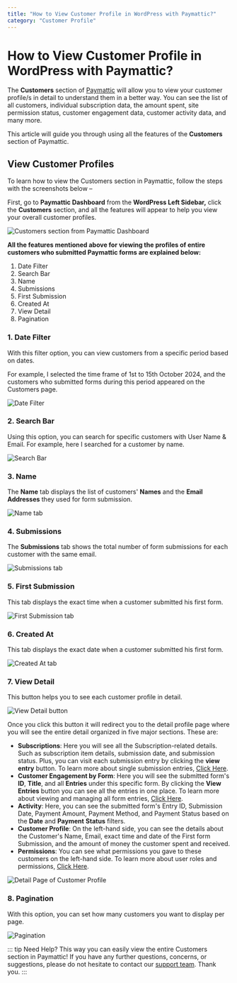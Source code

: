 ```yaml
---
title: "How to View Customer Profile in WordPress with Paymattic?"
category: "Customer Profile"
---
```


# How to View Customer Profile in WordPress with Paymattic?

The **Customers** section of [Paymattic](https://paymattic.com/) will allow you to view your customer profile/s in detail to understand them in a better way. You can see the list of all customers, individual subscription data, the amount spent, site permission status, customer engagement data, customer activity data, and many more.

This article will guide you through using all the features of the **Customers** section of Paymattic.

## View Customer Profiles

To learn how to view the Customers section in Paymattic, follow the steps with the screenshots below –

First, go to **Paymattic Dashboard** from the **WordPress Left Sidebar,** click the **Customers** section, and all the features will appear to help you view your overall customer profiles.

![Customers section from Paymattic Dashboard](/images/customer-profile/how-to-view-customer-profile-in-wordpress/1.-Customers-section-from-Paymattic-Dahboard-scaled.webp)

**All the features mentioned above for viewing the profiles of entire customers who submitted Paymattic forms are explained below:**

1. Date Filter
2. Search Bar
3. Name
4. Submissions
5. First Submission
6. Created At
7. View Detail
8. Pagination

### 1. Date Filter

With this filter option, you can view customers from a specific period based on dates.

For example, I selected the time frame of 1st to 15th October 2024, and the customers who submitted forms during this period appeared on the Customers page.

![Date Filter](/images/customer-profile/how-to-view-customer-profile-in-wordpress/2.-Date-Filter-scaled.webp)

### 2. Search Bar

Using this option, you can search for specific customers with User Name & Email.
For example, here I searched for a customer by name.

![Search Bar](/images/customer-profile/how-to-view-customer-profile-in-wordpress/3.-Search-Bar-scaled.webp)

### 3. Name

The **Name** tab displays the list of customers' **Names** and the **Email** **Addresses** they used for form submission.

![Name tab](/images/customer-profile/how-to-view-customer-profile-in-wordpress/4.-Name-scaled.webp)

### 4. Submissions

The **Submissions** tab shows the total number of form submissions for each customer with the same email.

![Submissions tab](/images/customer-profile/how-to-view-customer-profile-in-wordpress/5.-Submissions-scaled.webp)

### 5. First Submission

This tab displays the exact time when a customer submitted his first form.

![First Submission tab](/images/customer-profile/how-to-view-customer-profile-in-wordpress/6.-First-Submission-scaled.webp)

### 6. Created At

This tab displays the exact date when a customer submitted his first form.

![Created At tab](/images/customer-profile/how-to-view-customer-profile-in-wordpress/7.-Created-At-scaled.webp)

### 7. View Detail

This button helps you to see each customer profile in detail.

![View Detail button](/images/customer-profile/how-to-view-customer-profile-in-wordpress/8.-View-Detail-scaled.webp)

Once you click this button it will redirect you to the detail profile page where you will see the entire detail organized in five major sections. These are:

- **Subscriptions**: Here you will see all the Subscription-related details. Such as subscription item details, submission date, and submission status. Plus, you can visit each submission entry by clicking the **view entry** button. To learn more about single submission entries, [Click Here](/how-to-view-single-submission-data-and-manage-payments-in-paymattic).
- **Customer Engagement by Form**: Here you will see the submitted form's **ID**, **Title**, and all **Entries** under this specific form. By clicking the **View Entries** button you can see all the entries in one place. To learn more about viewing and managing all form entries, [Click Here](/how-to-view-and-manage-all-form-entries-in-wordpress-with-paymattic).
- **Activity**: Here, you can see the submitted form's Entry ID, Submission Date, Payment Amount, Payment Method, and Payment Status based on the **Date** and **Payment** **Status** filters.
- **Customer Profile**: On the left-hand side, you can see the details about the Customer's Name, Email, exact time and date of the First form Submission, and the amount of money the customer spent and received.
- **Permissions**: You can see what permissions you gave to these customers on the left-hand side. To learn more about user roles and permissions, [Click Here](/how-to-manage-user-roles-in-wordpress-with-paymattic).

![Detail Page of Customer Profile](/images/customer-profile/how-to-view-customer-profile-in-wordpress/9.-Detail-Page-of-one-Customer-Profile-scaled.webp)

### 8. Pagination

With this option, you can set how many customers you want to display per page.

![Pagination](/images/customer-profile/how-to-view-customer-profile-in-wordpress/10.-Pagination-scaled.webp)

::: tip Need Help?
This way you can easily view the entire Customers section in Paymattic!
If you have any further questions, concerns, or suggestions, please do not hesitate to contact our [support team](https://wpmanageninja.com/support-tickets/). Thank you.
:::